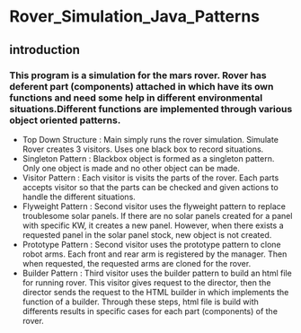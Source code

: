 # Rover_Simulation_Java_Patterns
## introduction
### This program is a simulation for the mars rover. Rover has deferent part (components) attached in which have its own functions and need some help in different environmental situations.Different functions are implemented through various object oriented patterns.
+ Top Down Structure : Main simply runs the rover simulation. Simulate Rover creates 3 visitors. Uses one black box to record situations.
+ Singleton Pattern : Blackbox object is formed as a singleton pattern. Only one object is made and no other object can be made.
+ Visitor Pattern : Each visitor is visits the parts of the rover. Each parts accepts visitor so that the parts can be checked and given actions to handle the different situations.
+ Flyweight Pattern : Second visitor uses the flyweight pattern to replace troublesome solar panels. If there are no solar panels created for a panel with specific KW, it creates a new panel. However, when there exists a requested panel in the solar panel stock, new object is not created.
+ Prototype Pattern : Second visitor uses the prototype pattern to clone robot arms. Each front and rear arm is registered by the manager. Then when requested, the requested arms are cloned for the rover.
+ Builder Pattern : Third visitor uses the builder pattern to build an html file for running rover. This visitor gives request to the director, then the director sends the request to the HTML builder in which implements the function of a builder. Through these steps, html file is build with differents results in specific cases for each part (components) of the rover.
